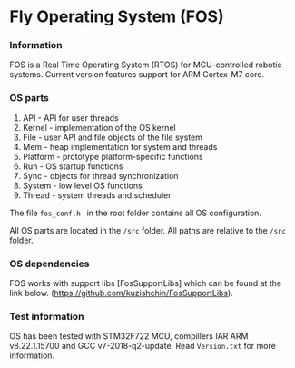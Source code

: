 # Fly Operating System (FOS)

### Information
FOS is a Real Time Operating System (RTOS) for MCU-controlled robotic systems. 
Current version features support for ARM Cortex-M7 core.


### OS parts
1. API - API for user threads
2. Kernel - implementation of the OS kernel 
3. File - user API and file objects of the file system
4. Mem - heap implementation for system and threads 
5. Platform - prototype platform-specific functions
6. Run - OS startup functions
7. Sync - objects for thread synchronization
8. System - low level OS functions
9. Thread - system threads and scheduler

The file `fos_conf.h ` in the root folder contains all OS configuration.

All OS parts are located in the `/src` folder. All paths are relative to the `/src` folder.

### OS dependencies
FOS works with support libs [FosSupportLibs] which can be found at the link below.
(https://github.com/kuzishchin/FosSupportLibs).

### Test information
OS has been tested with STM32F722 MCU, compillers IAR ARM v8.22.1.15700 and GCC v7-2018-q2-update. Read `Version.txt` for more information.